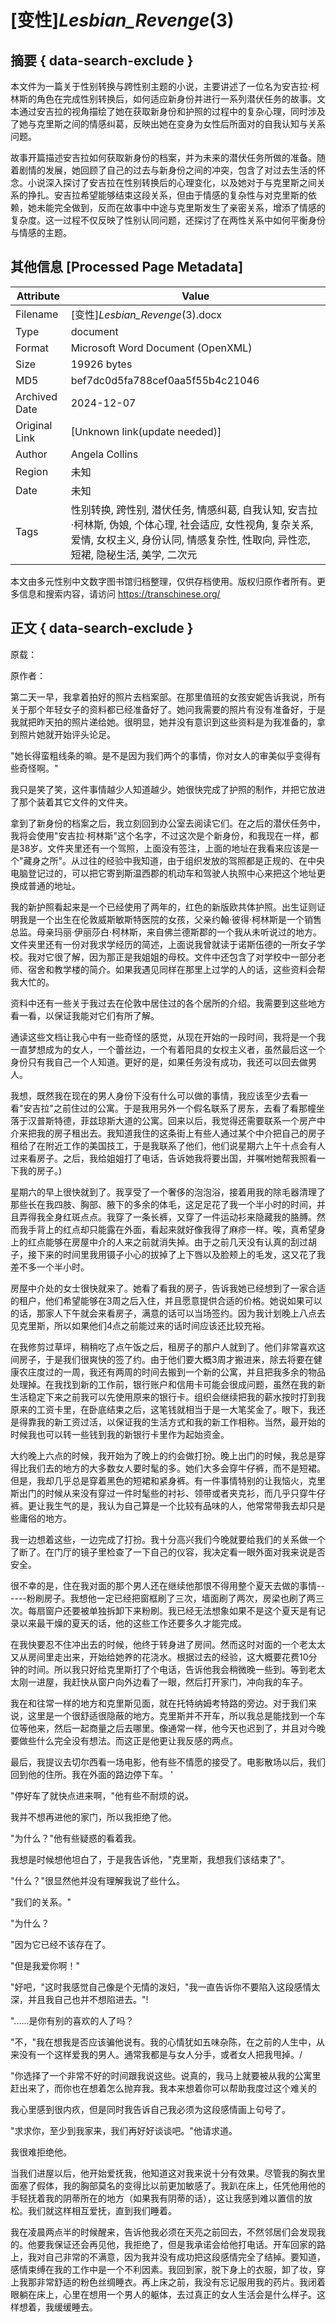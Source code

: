 # [变性]_Lesbian_Revenge_(3)



## 摘要  { data-search-exclude }

<!-- tcd_abstract -->
本文件为一篇关于性别转换与跨性别主题的小说，主要讲述了一位名为安吉拉·柯林斯的角色在完成性别转换后，如何适应新身份并进行一系列潜伏任务的故事。文本通过安吉拉的视角描绘了她在获取新身份和护照的过程中的复杂心理，同时涉及了她与克里斯之间的情感纠葛，反映出她在变身为女性后所面对的自我认知与关系问题。

故事开篇描述安吉拉如何获取新身份的档案，并为未来的潜伏任务所做的准备。随着剧情的发展，她回顾了自己的过去与新身份之间的冲突，包含了对过去生活的怀念。小说深入探讨了安吉拉在性别转换后的心理变化，以及她对于与克里斯之间关系的挣扎。安吉拉希望能够结束这段关系，但由于情感的复杂性与对克里斯的依赖，她未能完全做到，反而在故事中中途与克里斯发生了亲密关系，增添了情感的复杂度。这一过程不仅反映了性别认同问题，还探讨了在两性关系中如何平衡身份与情感的主题。

<!-- tcd_abstract_end -->

## 其他信息 [Processed Page Metadata]

| Attribute       | Value                                  |
|-----------------|----------------------------------------|
| Filename        | [变性]_Lesbian_Revenge_(3).docx                             |
| Type            | document                                 |
| Format          | Microsoft Word Document (OpenXML)                               |
| Size            | 19926 bytes                           |
| MD5             | bef7dc0d5fa788cef0aa5f55b4c21046                                  |
| Archived Date   | 2024-12-07                             |
| Original Link   | [Unknown link(update needed)]                         |
| Author          | Angela Collins                               |
| Region          | 未知                               |
| Date            | 未知                                 |
| Tags            | 性别转换, 跨性别, 潜伏任务, 情感纠葛, 自我认知, 安吉拉·柯林斯, 伪娘, 个体心理, 社会适应, 女性视角, 复杂关系, 爱情, 女权主义, 身份认同, 情感复杂性, 性取向, 异性恋, 短裙, 隐秘生活, 美学, 二次元                                 |

本文由多元性别中文数字图书馆归档整理，仅供存档使用。版权归原作者所有。更多信息和搜索内容，请访问 <https://transchinese.org/>


## 正文 { data-search-exclude }

<!-- tcd_main_text -->
原载：

原作者：

第二天一早，我拿着拍好的照片去档案部。在那里值班的女孩安妮告诉我说，所有关于那个年轻女子的资料都已经准备好了。她问我需要的照片有没有准备好，于是我就把昨天拍的照片递给她。很明显，她并没有意识到这些资料是为我准备的，拿到照片她就开始评头论足。

"她长得蛮粗线条的嘛。是不是因为我们两个的事情，你对女人的审美似乎变得有些奇怪啊。"

我只是笑了笑，这件事情越少人知道越少。她很快完成了护照的制作，并把它放进了那个装着其它文件的文件夹。

拿到了新身份的档案之后，我立刻回到办公室去阅读它们。在之后的潜伏任务中，我将会使用"安吉拉·柯林斯"这个名字，不过这次是个新身份，和我现在一样，都是38岁。文件夹里还有一个驾照，上面没有签注，上面的地址在我看来应该是一个"藏身之所"。从过往的经验中我知道，由于组织发放的驾照都是正规的、在中央电脑登记过的，可以把它寄到斯温西郡的机动车和驾驶人执照中心来把这个地址更换成普通的地址。

我的新护照看起来是一个已经使用了两年的，红色的新版欧共体护照。出生证则证明我是一个出生在伦敦威斯敏斯特医院的女孩，父亲约翰·彼得·柯林斯是一个销售总监。母亲玛丽·伊丽莎白·柯林斯，来自佛兰德斯郡的一个我从未听说过的地方。文件夹里还有一份对我求学经历的简述，上面说我曾就读于诺斯伍德的一所女子学校。我对它很了解，因为那正是我姐姐的母校。文件中还包含了对学校中一部分老师、宿舍和教学楼的简介。如果我遇见同样在那里上过学的人的话，这些资料会帮我大忙的。

资料中还有一些关于我过去在伦敦中居住过的各个居所的介绍。我需要到这些地方看一看，以保证我能对它们有所了解。

通读这些文档让我心中有一些奇怪的感觉，从现在开始的一段时间，我将是一个我一直梦想成为的女人，一个蕾丝边，一个有着阳具的女权主义者，虽然最后这一个身份只有我自己一个人知道。更好的是，如果任务没有成功，我还可以回去做男人。

我想，既然我在现在的男人身份下没有什么可以做的事情，我应该至少去看一看"安吉拉"之前住过的公寓。于是我用另外一个假名联系了房东，去看了看那幢坐落于汉普斯特德，菲兹琼斯大道的公寓。回来以后，我觉得还需要联系一个房产中介来把我的房子租出去。我知道我住的这条街上有些人通过某个中介把自己的房子租给了在附近工作的美国技工，于是我联系了他们，他们说星期六上午十点会有人过来看房子。之后，我给姐姐打了电话，告诉她我将要出国，并嘱咐她帮我照看一下我的房子。)

星期六的早上很快就到了。我享受了一个奢侈的泡泡浴，接着用我的除毛器清理了那些长在我四肢、胸部、腋下的多余的体毛，这足足花了我一个半小时的时间，并且弄得我全身红斑点点。我穿了一条长裤，又穿了一件运动衫来隐藏我的胳膊。然而我手背上的红点却只能露在外面，看起来就好像我得了麻疹一样。唉，真希望身上的红点能够在房屋中介的人来之前就消失掉。由于之前几天没有认真的刮过胡子，接下来的时间里我用镊子小心的拔掉了上下唇以及脸颊上的毛发，这又花了我差不多一个半小时。

房屋中介处的女士很快就来了。她看了看我的房子，告诉我她已经想到了一家合适的租户，他们希望能够在3周之后入住，并且愿意提供合适的价格。她说如果可以的话，那家人下午就会来看房子，满意的话可以当场签约。因为我计划晚上八点去见克里斯，所以如果他们4点之前能过来的话时间应该还比较充裕。

在我修剪过草坪，稍稍吃了点午饭之后，租房子的那户人就到了。他们非常喜欢这间房子，于是我们很爽快的签了约。由于他们要大概3周才搬进来，除去将要在健康农庄度过的一周，我还有两周的时间去搬到一个新的公寓，并且把我多余的物品处理掉。在我找到新的工作前，银行账户和信用卡可能会很成问题，虽然在我的新生活稳定下来之前我可以先使用原来的银行卡。组织会继续把我的薪水按时打到我原来的工资卡里，在卧底结束之后，这笔钱就相当于是一大笔奖金了。眼下，我还是得靠我的新工资过活，以保证我的生活方式和我的新工作相称。当然，最开始的时候我也可以转一些钱到我的新银行卡里作为起始资金。

大约晚上六点的时候，我开始为了晚上的约会做打扮。晚上出门的时候，我总是穿得比我们去的地方的大多数女人要时髦的多。她们大多会穿牛仔裤，而不是短裙。但是，我却几乎总是穿着黑色的短裙和紧身裤。有一件事情特别的让我恼火，克里斯出门的时候从来没有穿过一件时髦些的衬衫、领带或者夹克衫，而几乎只穿牛仔裤。更让我生气的是，我认为自己算是一个比较有品味的人，他常常带我去却只是些庸俗的地方。

我一边想着这些，一边完成了打扮。我十分高兴我们今晚就要给我们的关系做一个了断了。在门厅的镜子里检查了一下自己的仪容，我决定看一眼外面对我来说是否安全。

很不幸的是，住在我对面的那个男人还在继续他那恨不得用整个夏天去做的事情------粉刷房子。我想他一定已经把窗框刷了三次，墙面刷了两次，房梁也刷了两三次。每扇窗户还要被单独拆卸下来粉刷。我已经无法想象如果不是这个夏天是有记录以来最干燥的夏天的话，他的这些工作还要多久才能完成。

在我快要忍不住冲出去的时候，他终于转身进了房间。然而这时对面的一个老太太又从房间里走出来，开始给她养的花浇水。根据过去的经验，这大概要花费10分钟的时间。所以我只好给克里斯打了个电话，告诉他我会稍微晚一些到。等到老太太刚一进屋，我赶快从窗户向外边看了一眼，然后打开家门，冲向我的车子。

我在和往常一样的地方和克里斯见面，就在托特纳姆考特路的旁边。对于我们来说，这里是一个很舒适很隐蔽的地方。克里斯并不开车，所以我总是能找到一个车位等他来，然后一起商量之后去哪里。像通常一样，他今天也迟到了，并且对今晚要做些什么完全没有想法。而这正是他更让我反感的两点。

最后，我提议去切尔西看一场电影，他有些不情愿的接受了。电影散场以后，我们回到他的住所。我在外面的路边停下车。 '

"停好车了就快点进来啊，"他有些不耐烦的说。

我并不想再进他的家门，所以我拒绝了他。

"为什么？"他有些疑惑的看着我。

我想是时候想他坦白了，于是我告诉他，"克里斯，我想我们该结束了"。

"什么？"很显然他并没有理解我说了些什么。

"我们的关系。"

"为什么？

"因为它已经不该存在了。

"但是我爱你啊！"

"好吧，"这时我感觉自己像是个无情的泼妇，"我一直告诉你不要陷入这段感情太深，并且我自己也并不想陷进去。"!

"......是你有别的喜欢的人了吗？

"不，"我在想我是否应该骗他说有。我的心情犹如五味杂陈，在之前的人生中，从来没有一个这样爱我的男人。通常我都是与女人分手，或者女人把我甩掉。/

"你选择了一个非常不好的时间跟我说这些。说真的，我马上就要被从我的公寓里赶出来了，而你也在想着怎么抛弃我。我本来想着你可以帮助我度过这个难关的

我心里感到很内疚，但是同时我告诉自己我必须为这段感情画上句号了。

"求求你，至少到我家来，我们再好好谈谈吧。"他请求道。

我很难拒绝他。

当我们进屋以后，他开始爱抚我，他知道这对我来说十分有效果。尽管我的胸衣里面塞了假体，我的胸部莫名的变得比以前更加敏感了。我趴在床上，任凭他用他的手轻抚着我的阴蒂所在的地方（如果我有阴蒂的话），这让我感到难以置信的放松。我们就这样相互爱抚，直到我们睡着。

我在凌晨两点半的时候醒来，告诉他我必须在天亮之前回去，不然邻居们会发现我的。他要我保证还会再见他，我拒绝了，但是我承诺会给他打电话。开车回家的路上，我对自己非常的不满意，因为我并没有成功把这段感情完全了结掉。要知道，感情束缚在我的工作中是一个不利因素。我回到家，脱下身上的衣服，卸了妆，穿上我那非常舒适的粉色丝绸睡衣。再上床之前，我没有忘记服用我的药片。我闭着眼躺在床上，心里在想用一个男人的躯体，去过真正的女人生活会是什么样子。这样想着，我缓缓睡去。
<!-- tcd_main_text_end -->

